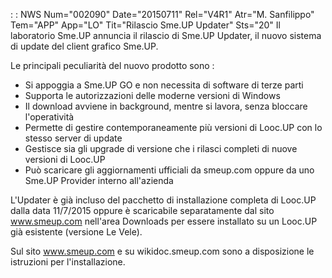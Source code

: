  :  : NWS Num="002090" Date="20150711" Rel="V4R1" Atr="M. Sanfilippo" Tem="APP" App="LO" Tit="Rilascio Sme.UP Updater" Sts="20"
Il laboratorio Sme.UP annuncia il rilascio di Sme.UP Updater, il nuovo sistema di update del client
grafico Sme.UP.

Le principali peculiarità del nuovo prodotto sono : 

- Si appoggia a Sme.UP GO e non necessita di software di terze parti
- Supporta le autorizzazioni delle moderne versioni di Windows
- Il download avviene in background, mentre si lavora, senza bloccare l'operatività
- Permette di gestire contemporaneamente più versioni di Looc.UP con lo stesso server di update
- Gestisce sia gli upgrade di versione che i rilasci completi di nuove versioni di Looc.UP
- Può scaricare gli aggiornamenti ufficiali da smeup.com oppure da uno Sme.UP Provider interno
all'azienda

L'Updater è già incluso del pacchetto di installazione completa di Looc.UP dalla data 11/7/2015 oppure è scaricabile separatamente dal sito www.smeup.com nell'area Downloads per essere installato
su un Looc.UP già esistente (versione Le Vele).

Sul sito www.smeup.com e su wikidoc.smeup.com sono a disposizione le istruzioni per l'installazione.
